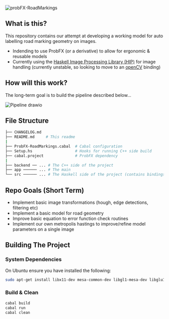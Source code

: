 ![probFX-RoadMarkings](https://user-images.githubusercontent.com/44177991/196529156-eb616529-baff-4b82-b078-9d083787d3cf.png)

## What is this?
This repository contains our attempt at developing a working model for auto labelling road marking geometry on images.
- Indending to use ProbFX (or a derivative) to allow for ergonomic & reusable models
- Currently using the [Haskell Image Processing Library (HIP)](https://github.com/lehins/hip) for image handling (currently unstable, so looking to move to an [openCV](https://opencv.org/) binding)

## How will this work?
The long-term goal is to build the pipeline described below...

![Pipeline drawio](https://user-images.githubusercontent.com/44177991/196551636-ffc268d2-25db-4bad-8f2f-d19663754dfd.png)


## File Structure
```bash
├── CHANGELOG.md
├── README.md     # This readme
|
├── ProbFX-RoadMarkings.cabal  # Cabal configuration
├── Setup.hs                   # Hooks for running C++ side build
├── cabal.project              # ProbFX dependency
|
├── backend ── ... # The C++ side of the project
├── app ────── ... # The main 
└── src ────── ... # The Haskell side of the project (contains bindings, logic)
```

## Repo Goals (Short Term)
- Implement basic image transformations (hough, edge detections, filtering etc)
- Implement a basic model for road geometry
- Improve basic equation to error function check routines
- Implement our own metropolis hastings to improve/refine model parameters on a single image


## Building The Project
### System Dependencies
On Ubuntu ensure you have installed the following:
```bash
sudo apt-get install libx11-dev mesa-common-dev libgl1-mesa-dev libglu1-mesa-dev libxinerama1 libxinerama-dev libxcursor-dev libxrandr-dev libxi-dev libxmu-dev libblas-dev
```

### Build & Clean
```bash
cabal build
cabal run
cabal clean
```
